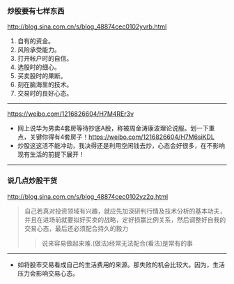 ### 炒股要有七样东西
http://blog.sina.com.cn/s/blog_48874cec0102yvrb.html
1. 自有的资金。
2. 风险承受能力。
3. 打开帐户时的自信。
4. 选股时的细心。
5. 买卖股时的果断。
6. 刻在脑海里的技术。
7. 交易时的良好心态。
---
https://weibo.com/1216826604/H7M4REr3v
- 网上说华为男卖4套房等待抄底A股，称被周金涛康波理论说服。划一下重点，关键你得有4套房子！​​​​
https://weibo.com/1216826604/H7M6siKDL
- 炒股这这活不能冲动，我决得还是利用空闲钱去炒，心态会好很多，在不影响现有生活的前提下展开！
---
### 说几点炒股干货
http://blog.sina.com.cn/s/blog_48874cec0102yz2q.html
>自己若真对投资领域有兴趣，就应先加深研判行情及技术分析的基本功夫，并且在进场前就要拟好买卖的战略，定好损赢比例关系，然后调整好自我的交易心态，最后还必须配合持久的毅力
>>说来容易做起来难.(做法)经常无法配合(看法)是常有的事
---
- 如将股市交易看成自己的生活费用的来源。那失败的机会比较大。因为，生活压力会影响交易心态。